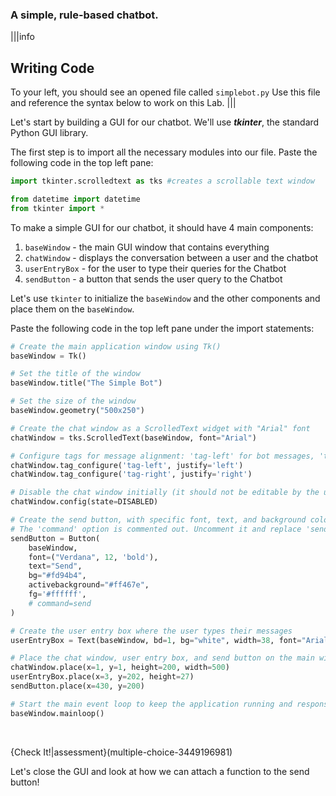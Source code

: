 ### A simple, rule-based chatbot.

|||info
## Writing Code

To your left, you should see an opened file called `simplebot.py`
Use this file and reference the syntax below to work on this Lab.
|||


Let's start by building a GUI for our chatbot. We'll use ***tkinter***, the standard Python GUI library.

The first step is to import all the necessary modules into our file. 
Paste the following code in the top left pane:

```python
import tkinter.scrolledtext as tks #creates a scrollable text window

from datetime import datetime
from tkinter import *
```

To make a simple GUI for our chatbot, it should have 4 main components:
1. `baseWindow` -  the main GUI window that contains everything
2. `chatWindow` -  displays the conversation between a user and the chatbot
3. `userEntryBox` - for the user to type their queries for the Chatbot
4. `sendButton` - a button that sends the user query to the Chatbot 

Let's use `tkinter` to initialize the `baseWindow` and the other components and place them on the `baseWindow`. 

Paste the following code in the top left pane under the import statements:

```python
# Create the main application window using Tk()
baseWindow = Tk()

# Set the title of the window
baseWindow.title("The Simple Bot")

# Set the size of the window
baseWindow.geometry("500x250")

# Create the chat window as a ScrolledText widget with "Arial" font
chatWindow = tks.ScrolledText(baseWindow, font="Arial")

# Configure tags for message alignment: 'tag-left' for bot messages, 'tag-right' for user messages
chatWindow.tag_configure('tag-left', justify='left')
chatWindow.tag_configure('tag-right', justify='right')

# Disable the chat window initially (it should not be editable by the user)
chatWindow.config(state=DISABLED)

# Create the send button, with specific font, text, and background color
# The 'command' option is commented out. Uncomment it and replace 'send' with your send function's name
sendButton = Button(
    baseWindow,
    font=("Verdana", 12, 'bold'),
    text="Send",
    bg="#fd94b4",
    activebackground="#ff467e",
    fg='#ffffff',
    # command=send
)

# Create the user entry box where the user types their messages
userEntryBox = Text(baseWindow, bd=1, bg="white", width=38, font="Arial")

# Place the chat window, user entry box, and send button on the main window using specific coordinates and sizes
chatWindow.place(x=1, y=1, height=200, width=500)
userEntryBox.place(x=3, y=202, height=27)
sendButton.place(x=430, y=200)

# Start the main event loop to keep the application running and responsive
baseWindow.mainloop()    
```
</details><br>

{Check It!|assessment}(multiple-choice-3449196981)


Let's close the GUI and look at how we can attach a function to the send button!